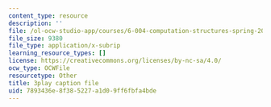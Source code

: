 ```yaml
---
content_type: resource
description: ''
file: /ol-ocw-studio-app/courses/6-004-computation-structures-spring-2017/7893436e8f385227a1d09ff6fbfa4bde_5mJd--JCwBI.vtt
file_size: 9380
file_type: application/x-subrip
learning_resource_types: []
license: https://creativecommons.org/licenses/by-nc-sa/4.0/
ocw_type: OCWFile
resourcetype: Other
title: 3play caption file
uid: 7893436e-8f38-5227-a1d0-9ff6fbfa4bde
---
```


